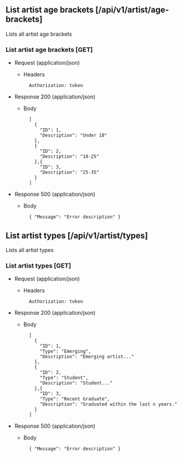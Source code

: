 ﻿


## List artist age brackets [/api/v1/artist/age-brackets]

Lists all artist age brackets
    
### List artist age brackets [GET]

+ Request (application/json)

    + Headers
    
            Authorization: token
            
+ Response 200 (application/json)

    + Body
    
            [
              {
                "ID": 1,
                "Description": "Under 18"
              },
              {
                "ID": 2,
                "Description": "18-25"
              },{
                "ID": 3,
                "Description": "25-35"
              }
            ]       
            

+ Response 500 (application/json)

    + Body
    
            { "Message": "Error description" }



## List artist types [/api/v1/artist/types]

Lists all artist types
    
### List artist types [GET]

+ Request (application/json)

    + Headers
    
            Authorization: token
            
+ Response 200 (application/json)

    + Body
    
            [
              {
                "ID": 1,
                "Type": "Emerging",
                "Description": "Emerging artist..."
              },
              {
                "ID": 2,
                "Type": "Student",
                "Description": "Student..."
              },{
                "ID": 3,
                "Type": "Recent Graduate",
                "Description": "Graduated within the last n years."
              }
            ]       
            

+ Response 500 (application/json)

    + Body
    
            { "Message": "Error description" }

